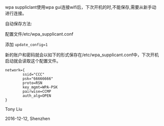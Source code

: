 wpa suppliclant使用wpa gui连接wifi后，下次开机的时,不能保存,需要从新手动进行连接。

自动保存方法:

配置文件/etc/wpa_supplicant.conf

添加 `update_config=1`

新的账户和密码就会以如下的形式保存在/etc/wpa_supplicant.conf中，下次开机启动就会读取这个配置文件。

```
network={
        ssid="CCC" 
        psk="66666666"
        proto=RSN
        key_mgmt=WPA-PSK
        pairwise=CCMP
        auth_alg=OPEN
}
```

Tony Liu

2016-12-12, Shenzhen